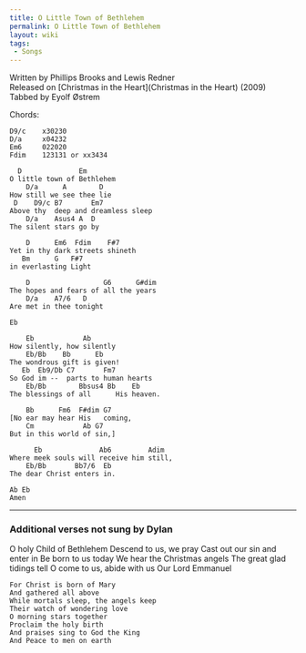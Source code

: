 ```yaml
---
title: O Little Town of Bethlehem
permalink: O Little Town of Bethlehem
layout: wiki
tags:
 - Songs
---
```


Written by Phillips Brooks and Lewis Redner  
Released on [Christmas in the Heart](Christmas in the Heart)
(2009)  
Tabbed by Eyolf Østrem

Chords:

    D9/c    x30230
    D/a     x04232
    Em6     022020
    Fdim    123131 or xx3434

      D              Em
    O little town of Bethlehem
        D/a      A        D
    How still we see thee lie
     D    D9/c B7       Em7
    Above thy  deep and dreamless sleep
        D/a    Asus4 A  D
    The silent stars go by

        D      Em6  Fdim    F#7
    Yet in thy dark streets shineth
       Bm      G   F#7
    in everlasting Light

        D                  G6      G#dim
    The hopes and fears of all the years
        D/a    A7/6   D
    Are met in thee tonight

    Eb

        Eb            Ab
    How silently, how silently
        Eb/Bb    Bb      Eb
    The wondrous gift is given!
       Eb  Eb9/Db C7       Fm7
    So God im --  parts to human hearts
        Eb/Bb        Bbsus4 Bb    Eb
    The blessings of all      His heaven.

        Bb      Fm6  F#dim G7
    [No ear may hear His   coming,
        Cm            Ab G7
    But in this world of sin,]

          Eb              Ab6         Adim
    Where meek souls will receive him still,
        Eb/Bb       Bb7/6  Eb
    The dear Christ enters in.

    Ab Eb
    Amen

* * * * *

<h3>
Additional verses not sung by Dylan

</h3>
    O holy Child of Bethlehem
    Descend to us, we pray
    Cast out our sin and enter in
    Be born to us today
    We hear the Christmas angels
    The great glad tidings tell
    O come to us, abide with us
    Our Lord Emmanuel

    For Christ is born of Mary
    And gathered all above
    While mortals sleep, the angels keep
    Their watch of wondering love
    O morning stars together
    Proclaim the holy birth
    And praises sing to God the King
    And Peace to men on earth
